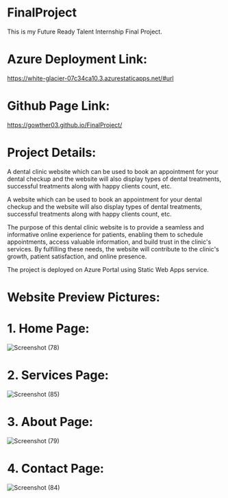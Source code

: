 # FinalProject
This is my Future Ready Talent Internship Final Project.

# Azure Deployment Link:
https://white-glacier-07c34ca10.3.azurestaticapps.net/#url
# Github Page Link: 
https://gowther03.github.io/FinalProject/

# Project Details:
A dental clinic website which can be used to book an appointment for your dental checkup and the website will also display types of dental treatments, successful treatments along with happy clients count, etc.

A website which can be used to book an appointment for your dental checkup and the website will also display types of dental treatments, successful treatments along with happy clients count, etc.

The purpose of this dental clinic website is to provide a seamless and informative online experience for patients, enabling them to schedule appointments, access valuable information, and build trust in the clinic's services. By fulfilling these needs, the website will contribute to the clinic's growth, patient satisfaction, and online presence.

The project is deployed on Azure Portal using Static Web Apps service.

# Website Preview Pictures:

# 1. Home Page:
![Screenshot (78)](https://github.com/Gowther03/FinalProject/assets/92570822/b1fbb1ec-0f99-4ad9-a53e-f745cbb89f39)

# 2. Services Page:
![Screenshot (85)](https://github.com/Gowther03/FinalProject/assets/92570822/db212801-56d7-4f62-862e-d643dde1bc59)

# 3. About Page:
![Screenshot (79)](https://github.com/Gowther03/FinalProject/assets/92570822/58c15d44-204b-49a3-99e9-1d8fa6e87d5d)

# 4. Contact Page:
![Screenshot (84)](https://github.com/Gowther03/FinalProject/assets/92570822/e60181c6-b831-45ec-a7be-6092a9b471f3)




